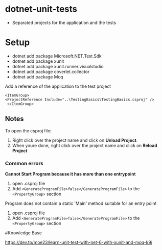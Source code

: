 # dotnet-unit-tests

- Separated projects for the application and the tests


# Setup


- dotnet add package Microsoft.NET.Test.Sdk 
- dotnet add package xunit 
- dotnet add package xunit.runner.visualstudio 
- dotnet add package coverlet.collector 
- dotnet add package Moq

Add a reference of the application to the test project

```
<ItemGroup>
<ProjectReference Include="..\TestingBasics\TestingBasics.csproj" />
 </ItemGroup>
```

## Notes

To open the csproj file:

1. Right click over the project name and click on **Unload Project**.
1. When youre done, right click over the project name and click on **Reload Project**


### Common errors

**Cannot Start Program because it has more than one entrypoint**

1. open .csproj file
1. Add ```<GenerateProgramFile>false</GenerateProgramFile>``` to the ```<PropertyGroup>``` section


Program does not contain a static 'Main' method suitable for an entry point

1. open .csproj file
1. Add ```<GenerateProgramFile>false</GenerateProgramFile>``` to the ```<PropertyGroup>``` section


#Knowledge Base

https://dev.to/moe23/learn-unit-test-with-net-6-with-xunit-and-moq-k9i
